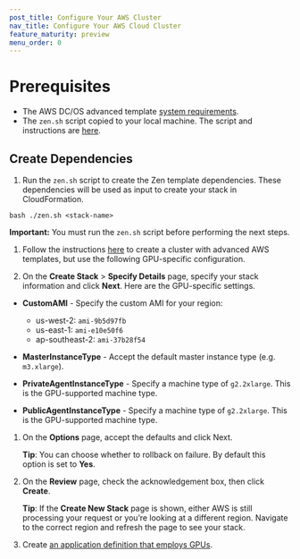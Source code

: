 ```yaml
---
post_title: Configure Your AWS Cluster
nav_title: Configure Your AWS Cloud Cluster
feature_maturity: preview
menu_order: 0
---
```


#  Prerequisites
- The AWS DC/OS advanced template [system requirements](/docs/1.9/administration/installing/cloud/aws/advanced/system-requirements/).
- The `zen.sh` script copied to your local machine. The script and instructions are [here](/docs/1.9/administration/installing/cloud/aws/advanced/).

## Create Dependencies

1. Run the `zen.sh` script to create the Zen template dependencies. These dependencies will be used as input to create your stack in CloudFormation.
  ```
  bash ./zen.sh <stack-name>
  ```
  **Important:** You must run the `zen.sh` script before performing the next steps.

1. Follow the instructions [here](/docs/1.9/administration/installing/cloud/aws/advanced/) to create a cluster with advanced AWS templates, but use the following GPU-specific configuration.

1. On the **Create Stack** > **Specify Details** page, specify your stack information and click **Next**. Here are the GPU-specific settings.
  - **CustomAMI** - Specify the custom AMI for your region:

      - us-west-2: `ami-9b5d97fb`
      - us-east-1: `ami-e10e50f6`
      - ap-southeast-2: `ami-37b28f54`
  - **MasterInstanceType** - Accept the default master instance type (e.g. `m3.xlarge`).
  - **PrivateAgentInstanceType** - Specify a machine type of `g2.2xlarge`. This is the GPU-supported machine type.
  - **PublicAgentInstanceType** - Specify a machine type of `g2.2xlarge`. This is the GPU-supported machine type.

1. On the **Options** page, accept the defaults and click Next.

    **Tip**: You can choose whether to rollback on failure. By default this option is set to **Yes**.

1. On the **Review** page, check the acknowledgement box, then click **Create**.

    **Tip**: If the **Create New Stack** page is shown, either AWS is still processing your request or you’re looking at a different region. Navigate to the correct region and refresh the page to see your stack.

1. Create [an application definition that employs GPUs](/docs/1.9/usage/gpu/).
